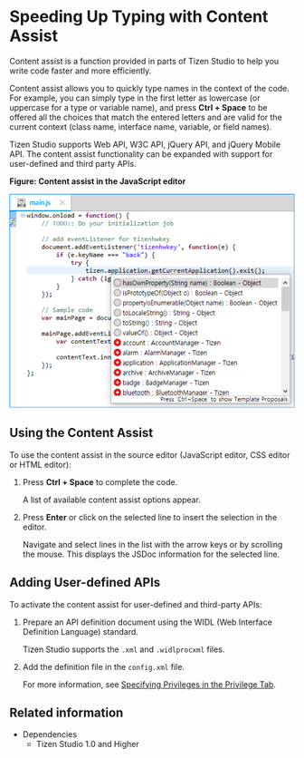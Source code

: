 # Speeding Up Typing with Content Assist

Content assist is a function provided in parts of Tizen Studio to help you write code faster and more efficiently.

Content assist allows you to quickly type names in the context of the code. For example, you can simply type in the first letter as lowercase (or uppercase for a type or variable name), and press **Ctrl + Space** to be offered all the choices that match the entered letters and are valid for the current context (class name, interface name, variable, or field names).

Tizen Studio supports Web API, W3C API, jQuery API, and jQuery Mobile API. The content assist functionality can be expanded with support for user-defined and third party APIs.

**Figure: Content assist in the JavaScript editor**

![Content assist in the JavaScript editor](./media/content_assist.png)

<a name="assist"></a>
## Using the Content Assist

To use the content assist in the source editor (JavaScript editor, CSS editor or HTML editor):

1. Press **Ctrl + Space** to complete the code.

   A list of available content assist options appear.

2. Press **Enter** or click on the selected line to insert the selection in the editor.

   Navigate and select lines in the list with the arrow keys or by scrolling the mouse. This displays the JSDoc information for the selected line.

<a name="user_defined"></a>
## Adding User-defined APIs

To activate the content assist for user-defined and third-party APIs:

1. Prepare an API definition document using the WIDL (Web Interface Definition Language) standard.

   Tizen Studio supports the `.xml` and `.widlprocxml` files.

2. Add the definition file in the `config.xml` file.

   For more information, see [Specifying Privileges in the Privilege Tab](../../web/tutorials/process/setting-properties.md#privilege).

## Related information
* Dependencies
   - Tizen Studio 1.0 and Higher
